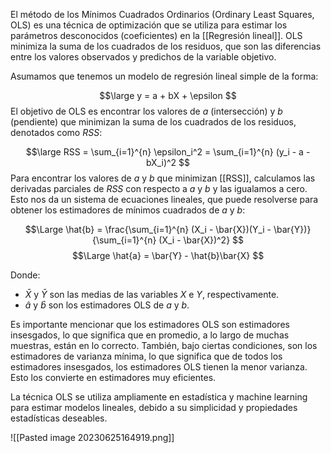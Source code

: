 El método de los Mínimos Cuadrados Ordinarios (Ordinary Least Squares, OLS) es una técnica de optimización que se utiliza para estimar los parámetros desconocidos (coeficientes) en la [[Regresión lineal]]. OLS minimiza la suma de los cuadrados de los residuos, que son las diferencias entre los valores observados y predichos de la variable objetivo.

Asumamos que tenemos un modelo de regresión lineal simple de la forma:

$$\large
y = a + bX + \epsilon
$$
El objetivo de OLS es encontrar los valores de $a$ (intersección) y $b$ (pendiente) que minimizan la suma de los cuadrados de los residuos, denotados como $RSS$:

$$\large
RSS = \sum_{i=1}^{n} \epsilon_i^2 = \sum_{i=1}^{n} (y_i - a - bX_i)^2
$$
Para encontrar los valores de $a$ y $b$ que minimizan [[RSS]], calculamos las derivadas parciales de $RSS$ con respecto a $a$ y $b$ y las igualamos a cero. Esto nos da un sistema de ecuaciones lineales, que puede resolverse para obtener los estimadores de mínimos cuadrados de $a$ y $b$:

$$\Large
\hat{b} = \frac{\sum_{i=1}^{n} (X_i - \bar{X})(Y_i - \bar{Y})}{\sum_{i=1}^{n} (X_i - \bar{X})^2}
$$
$$\Large
\hat{a} = \bar{Y} - \hat{b}\bar{X}
$$

Donde:

- $\bar{X}$ y $\bar{Y}$ son las medias de las variables $X$ e $Y$, respectivamente.
- $\hat{a}$ y $\hat{b}$ son los estimadores OLS de $a$ y $b$.

Es importante mencionar que los estimadores OLS son estimadores insesgados, lo que significa que en promedio, a lo largo de muchas muestras, están en lo correcto. También, bajo ciertas condiciones, son los estimadores de varianza mínima, lo que significa que de todos los estimadores insesgados, los estimadores OLS tienen la menor varianza. Esto los convierte en estimadores muy eficientes.

La técnica OLS se utiliza ampliamente en estadística y machine learning para estimar modelos lineales, debido a su simplicidad y propiedades estadísticas deseables.


![[Pasted image 20230625164919.png]]

